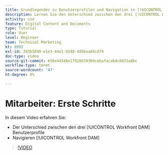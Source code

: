 ```yaml
---
title: Grundlegendes zu Benutzerprofilen und Navigation in [!UICONTROL Workfront DAM]
description: Lernen Sie den Unterschied zwischen den drei [!UICONTROL Workfront DAM] Benutzerprofile und Navigation [!UICONTROL Workfront DAM].
activity: use
feature: Digital Content and Documents
type: Tutorial
role: User
level: Beginner
team: Technical Marketing
kt: 8992
exl-id: 383b5890-e1e3-44e1-b548-486bea04c079
doc-type: video
source-git-commit: 650e4d346e1792863930dcebafacab4c88f2a8bc
workflow-type: tm+mt
source-wordcount: '47'
ht-degree: 0%

---
```


# Mitarbeiter: Erste Schritte

In diesem Video erfahren Sie:

* Der Unterschied zwischen den drei [!UICONTROL Workfront DAM] Benutzerprofile
* Navigieren [!UICONTROL Workfront DAM]

>[!VIDEO](https://video.tv.adobe.com/v/335252/?quality=12&learn=on)
